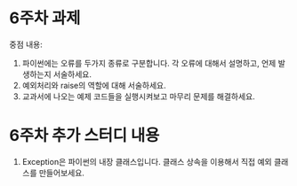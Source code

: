 # 6주차 과제
중점 내용: 
1. 파이썬에는 오류를 두가지 종류로 구분합니다. 각 오류에 대해서 설명하고, 언제 발생하는지 서술하세요.
2. 예외처리와 raise의 역할에 대해 서술하세요.
4. 교과서에 나오는 예제 코드들을 실행시켜보고 마무리 문제를 해결하세요.

# 6주차 추가 스터디 내용
1. Exception은 파이썬의 내장 클래스입니다. 클래스 상속을 이용해서 직접 예외 클래스를 만들어보세요.

